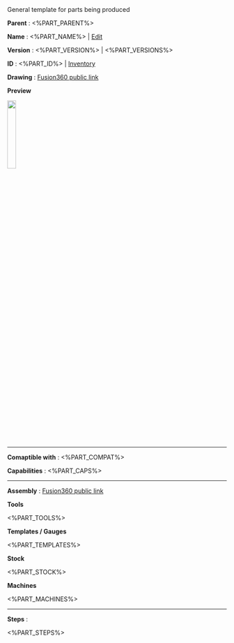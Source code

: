 <meta>
    <description> General template for parts being produced </description>
</meta>

**Parent** : <%PART_PARENT%>

**Name** : <%PART_NAME%> | <a href="<%PART_EDIT%>/?<%PART_EDIT_ARGS%>">Edit</a>

**Version** : <%PART_VERSION%> | <%PART_VERSIONS%>

**ID** : <%PART_ID%> | <a href="<%PART_INVENTORY%>">Inventory</a>

**Drawing** : <a href="<%PART_DRAWING%>">Fusion360 public link</a>

**Preview**

<img width="20%" src="<%PART_PREVIEW%>"></img>

<hr/>

**Comaptible with** : <%PART_COMPAT%>

**Capabilities** : <%PART_CAPS%>

<hr/>

**Assembly** : <a href="<%PART_ASSEMBLY%>">Fusion360 public link</a>

**Tools**

<pp-tools>
    <%PART_TOOLS%>
</pp-tools>

**Templates / Gauges**

<pp-templates>
    <%PART_TEMPLATES%>
<pp-templates>

**Stock**

<pp-stock>
    <%PART_STOCK%>
</pp-stock>

**Machines**

<pp-machines>
    <%PART_MACHINES%>
</pp-machines>

<hr/>

**Steps** :

<pp-steps>
    <%PART_STEPS%>
</pp-steps>

<templates>
    <template for="list">
        <%PART_ID%> | <%PART_NAME%> | <a href="<%PART_DRAWING%>">Drawing</a> |
    </template>
</templates>

